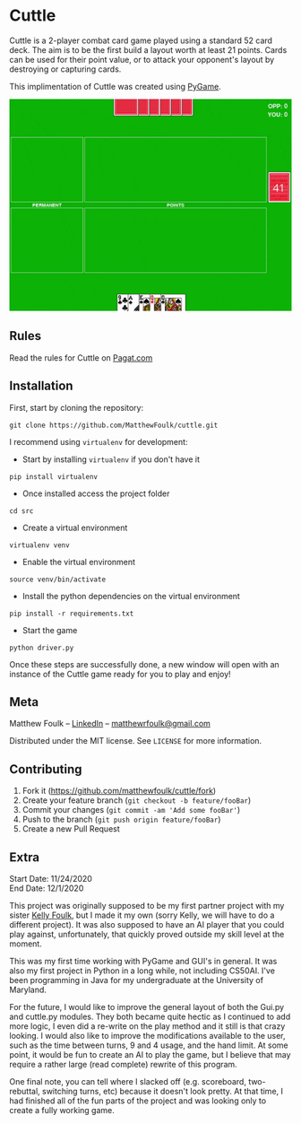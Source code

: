# Cuttle

Cuttle is a 2-player combat card game played using a standard 52 card deck. The aim is to be the first build a layout worth at least 21 points. Cards can be used for their point value, or to attack your opponent's layout by destroying or capturing cards.

This implimentation of Cuttle was created using [PyGame](https://www.pygame.org/news).

![](cuttle.gif)

## Rules

Read the rules for Cuttle on [Pagat.com](https://www.pagat.com/combat/cuttle.html)

## Installation

First, start by cloning the repository:

```
git clone https://github.com/MatthewFoulk/cuttle.git
```

I recommend using `virtualenv` for development:

- Start by installing `virtualenv` if you don't have it
```
pip install virtualenv
```

- Once installed access the project folder
```
cd src
```

- Create a virtual environment
```
virtualenv venv
```

- Enable the virtual environment
```
source venv/bin/activate
```

- Install the python dependencies on the virtual environment
```
pip install -r requirements.txt
```

- Start the game
```
python driver.py
```

Once these steps are successfully done, a new window will open with an instance of the
Cuttle game ready for you to play and enjoy!

## Meta

Matthew Foulk – [LinkedIn](https://www.linkedin.com/in/matthew-foulk-a7a24318a/) – matthewrfoulk@gmail.com

Distributed under the MIT license. See ``LICENSE`` for more information.

## Contributing

1. Fork it (<https://github.com/matthewfoulk/cuttle/fork>)
2. Create your feature branch (`git checkout -b feature/fooBar`)
3. Commit your changes (`git commit -am 'Add some fooBar'`)
4. Push to the branch (`git push origin feature/fooBar`)
5. Create a new Pull Request

## Extra

Start Date: 11/24/2020  
End Date: 12/1/2020  

This project was originally supposed to be my first partner project with my sister 
[Kelly Foulk](https://github.com/klfoulk16), but I made it my own (sorry Kelly, we
will have to do a different project). It was also supposed to have an AI player that
you could play against, unfortunately, that quickly proved outside my skill level at 
the moment.

This was my first time working with PyGame and GUI's in general. It was also my first project
in Python in a long while, not including CS50AI. I've been programming in Java for my 
undergraduate at the University of Maryland.

For the future, I would like to improve the general layout of both the Gui.py and
cuttle.py modules. They both became quite hectic as I continued to add more logic,
I even did a re-write on the play method and it still is that crazy looking. I would
also like to improve the modifications available to the user, such as the time between
turns, 9 and 4 usage, and the hand limit. At some point, it would be fun to create
an AI to play the game, but I believe that may require a rather large (read complete)
rewrite of this program.

One final note, you can tell where I slacked off (e.g. scoreboard, two-rebuttal, 
switching turns, etc) because it doesn't look pretty. At that time, I had finished all
of the fun parts of the project and was looking only to create a fully working
game.

<!-- Markdown link & img dfn's -->
[travis-image]: https://img.shields.io/travis/matthewfoulk/cuttle/master.svg?style=flat-square
[travis-url]: https://travis-ci.org/matthewfoulk/cuttle

